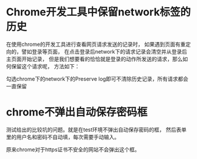 # Chrome开发工具中保留network标签的历史

在使用chrome的开发工具进行查看网页请求发送的记录时，
如果遇到页面有重定向的，譬如登录等页面，
在点击登录后network下的请求记录会清空并从登录后主页面开始记录，
但是我们想要看的恰恰就是登录的动作所发送的请求，那么如何保留这个请求呢，
方法如下：

勾选chrome下的network下的Preserve log即可不清除历史记录，所有请求都会一直保留

# chrome不弹出自动保存密码框

测试给出的比较坑的问题。就是在test环境不弹出自动保存密码的框，
然后表单里的用户名和密码不自动填，每次需要手动输入。

原来chrome对于https证书不安全的网站不会弹出这个框。

